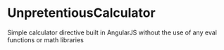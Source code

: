 # UnpretentiousCalculator
Simple calculator directive built in AngularJS without the use of any eval functions or math libraries

